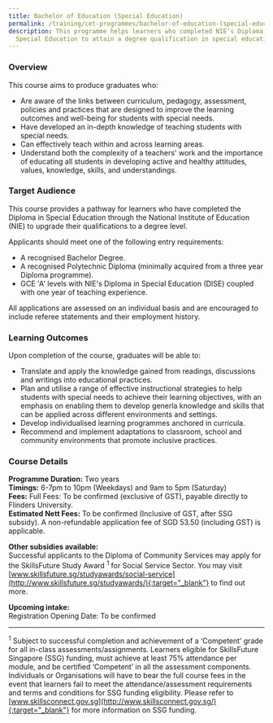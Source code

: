 ```yaml
---
title: Bachelor of Education (Special Education)
permalink: /training/cet-programmes/bachelor-of-education-(special-education)/
description: This programme helps learners who completed NIE’s Diploma in
  Special Education to attain a degree qualification in special education.
---
```

### Overview

This course aims to produce graduates who:

-   Are aware of the links between curriculum, pedagogy, assessment, policies and practices that are designed to improve the learning outcomes and well-being for students with special needs.
-   Have developed an in-depth knowledge of teaching students with special needs.
-   Can effectively teach within and across learning areas.
-   Understand both the complexity of a teachers' work and the importance of educating all students in developing active and healthy attitudes, values, knowledge, skills, and understandings.

### Target Audience

This course provides a pathway for learners who have completed the Diploma in Special Education through the National Institute of Education (NIE) to upgrade their qualifications to a degree level.  
  
Applicants should meet one of the following entry requirements:

-   A recognised Bachelor Degree.
-   A recognised Polytechnic Diploma (minimally acquired from a three year Diploma programme).
-   GCE 'A' levels with NIE's Diploma in Special Education (DISE) coupled with one year of teaching experience.

All applications are assessed on an individual basis and are encouraged to include referee statements and their employment history.

### Learning Outcomes

Upon completion of the course, graduates will be able to:

-   Translate and apply the knowledge gained from readings, discussions and writings into educational practices.
-   Plan and utilise a range of effective instructional strategies to help students with special needs to achieve their learning objectives, with an emphasis on enabling them to develop generla knowledge and skills that can be applied across different environments and settings.
-   Develop individualised learning programmes anchored in curricula.
-   Recommend and implement adaptations to classroom, school and community environments that promote inclusive practices.

### Course Details

**Programme Duration:** Two years  
**Timings:**  6-7pm to 10pm (Weekdays) and 9am to 5pm (Saturday)  
**Fees:** Full Fees: To be confirmed (exclusive of GST), payable directly to Flinders University.    
**Estimated Nett Fees:**  To be confirmed (Inclusive of GST, after SSG subsidy). A non-refundable application fee of SGD 53.50 (including GST) is applicable.  
  
**Other subsidies available:**  
Successful applicants to the Diploma of Community Services may apply for the SkillsFuture Study Award <sup>1</sup> for Social Service Sector. You may visit [www.skillsfuture.sg/studyawards/social-service](http://www.skillsfuture.sg/studyawards/){:target="_blank"}    to find out more.  
  
**Upcoming intake:**  
Registration Opening Date: To be confirmed  

----------

<sup>1</sup> Subject to successful completion and achievement of a ‘Competent’ grade for all in-class assessments/assignments. Learners eligible for SkillsFuture Singapore (SSG) funding, must achieve at least 75% attendance per module, and be certified ‘Competent’ in all the assessment components. Individuals or Organisations will have to bear the full course fees in the event that learners fail to meet the attendance/assessment requirements and terms and conditions for SSG funding eligibility. Please refer to [www.skillsconnect.gov.sg](http://www.skillsconnect.gov.sg/){:target="_blank"}    for more information on SSG funding.